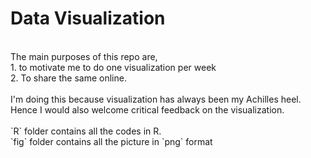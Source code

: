 # Data Visualization
<br />
The main purposes of this repo are, <br />
1. to motivate me to do one visualization per week <br />
2. To share the same online. <br />
<br />
I'm doing this because visualization has always been my Achilles heel. Hence I would also welcome critical feedback on the visualization. <br />
<br />
`R` folder contains all the codes in R. <br />
`fig` folder contains all the picture in `png` format <br />

